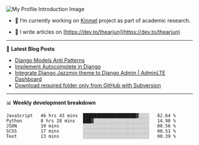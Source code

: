 ![My Profile Introduction Image](https://i.ibb.co/tLFZ15Q/gh.png)

- 🔭 I’m currently working on [Kinmel](https://github.com/thearjun/kinmel) project as part of academic research.

- 📝 I write articles on [https://dev.to/thearjun](https://dev.to/thearjun)

-------

📕 **Latest Blog Posts**
<!-- BLOG-POST-LIST:START -->
- [Django Models Anti Patterns](https://dev.to/thearjun/django-models-anti-patterns-1ma1)
- [Implement Autocomplete in Django](https://dev.to/thearjun/implement-autocomplete-in-django-3h20)
- [Integrate Django Jazzmin theme to Django Admin | AdminLTE Dashboard](https://dev.to/thearjun/integrate-django-jazzmin-theme-to-django-admin-adminlte-dashboard-5aao)
- [Download required folder only from GitHub with Subversion](https://dev.to/thearjun/download-required-folder-only-from-github-with-subversion-2gpc)
<!-- BLOG-POST-LIST:END -->

-------

📊 **Weekly development breakdown**
<!--START_SECTION:waka-->
```text
JavaScript   46 hrs 43 mins  ████████████████████▓░░░░   82.64 % 
Python       8 hrs 28 mins   ███▓░░░░░░░░░░░░░░░░░░░░░   14.98 % 
JSON         19 mins         ░░░░░░░░░░░░░░░░░░░░░░░░░   00.56 % 
SCSS         17 mins         ░░░░░░░░░░░░░░░░░░░░░░░░░   00.51 % 
Text         13 mins         ░░░░░░░░░░░░░░░░░░░░░░░░░   00.39 % 
```
<!--END_SECTION:waka-->
<img src='https://profile-counter.glitch.me/thearjun/count.svg' width='0px'>
